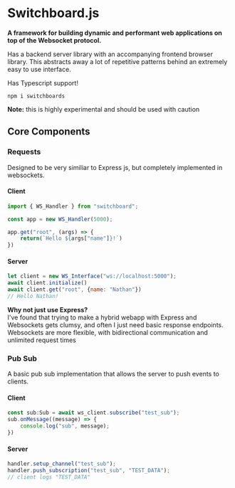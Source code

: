 # Switchboard.js

**A framework for building dynamic and performant web applications on top of the Websocket protocol.**

Has a backend server library with an accompanying frontend browser library. This abstracts away a lot of repetitive patterns behind an extremely easy to use interface.  

Has Typescript support!

```
npm i switchboards
```

**Note:** this is highly experimental and should be used with caution

## Core Components
### Requests
Designed to be very similiar to Express js, but completely implemented in websockets. <br>
#### Client
```javascript
import { WS_Handler } from "switchboard";

const app = new WS_Handler(5000);

app.get("root", (args) => {
    return(`Hello ${args["name"]}!`)
})
```

#### Server
```javascript
let client = new WS_Interface("ws://localhost:5000");
await client.initialize()
await client.get("root", {name: "Nathan"})
// Hello Nathan!
```

**Why not just use Express?**  
I've found that trying to make a hybrid webapp with Express and Websockets gets clumsy, and often I just need basic response endpoints. Websockets are more flexible, with bidirectional communication and unlimited request times

### Pub Sub
A basic pub sub implementation that allows the server to push events to clients.
#### Client
```javascript
const sub:Sub = await ws_client.subscribe("test_sub");
sub.onMessage((message) => {
    console.log("sub", message);
})
```
#### Server
```javascript
handler.setup_channel("test_sub");
handler.push_subscription("test_sub", "TEST_DATA");
// client logs "TEST_DATA"
```
